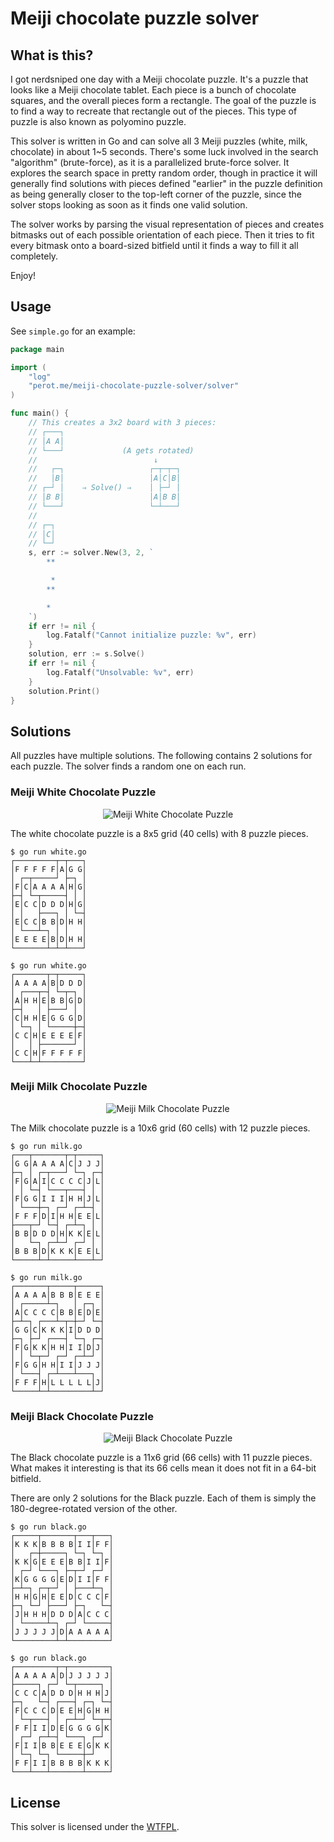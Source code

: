 # Meiji chocolate puzzle solver

## What is this?

I got nerdsniped one day with a Meiji chocolate puzzle. It's a puzzle that looks like a Meiji chocolate tablet. Each piece is a bunch of chocolate squares, and the overall pieces form a rectangle. The goal of the puzzle is to find a way to recreate that rectangle out of the pieces. This type of puzzle is also known as polyomino puzzle.

This solver is written in Go and can solve all 3 Meiji puzzles (white, milk, chocolate) in about 1~5 seconds. There's some luck involved in the search "algorithm" (brute-force), as it is a parallelized brute-force solver. It explores the search space in pretty random order, though in practice it will generally find solutions with pieces defined "earlier" in the puzzle definition as being generally closer to the top-left corner of the puzzle, since the solver stops looking as soon as it finds one valid solution.

The solver works by parsing the visual representation of pieces and creates bitmasks out of each possible orientation of each piece. Then it tries to fit every bitmask onto a board-sized bitfield until it finds a way to fill it all completely.

Enjoy!

## Usage

See `simple.go` for an example:

```go
package main

import (
	"log"
	"perot.me/meiji-chocolate-puzzle-solver/solver"
)

func main() {
	// This creates a 3x2 board with 3 pieces:
	// ┌───┐
	// │A A│
	// └───┘             (A gets rotated)
	//                          ↓
	//   ┌─┐                   ┌─┬─┬─┐
	//   │B│                   │A│C│B│
	// ┌─┘ │    ⇒ Solve() ⇒    │ ├─┘ │
	// │B B│                   │A│B B│
	// └───┘                   └─┴───┘
	//
	// ┌─┐
	// │C│
	// └─┘
	s, err := solver.New(3, 2, `
		**

		 *
		**

		*
	`)
	if err != nil {
		log.Fatalf("Cannot initialize puzzle: %v", err)
	}
	solution, err := s.Solve()
	if err != nil {
		log.Fatalf("Unsolvable: %v", err)
	}
	solution.Print()
}

```

## Solutions

All puzzles have multiple solutions. The following contains 2 solutions for each puzzle. The solver finds a random one on each run.

### Meiji White Chocolate Puzzle

<div align="center">
	<img src="https://github.com/EtiennePerot/meiji-chocolate-puzzle-solver/blob/master/img/white.jpg?raw=true" alt="Meiji White Chocolate Puzzle"/>
</div>

The white chocolate puzzle is a 8x5 grid (40 cells) with 8 puzzle pieces.

```shell
$ go run white.go
┌─────────┬─┬───┐
│F F F F F│A│G G│
│ ┌─┬─────┘ ├─┐ │
│F│C│A A A A│H│G│
├─┤ └─┬─────┤ │ │
│E│C C│D D D│H│G│
│ │   ├───┐ │ └─┤
│E│C C│B B│D│H H│
│ └───┴─┐ │ │   │
│E E E E│B│D│H H│
└───────┴─┴─┴───┘

$ go run white.go
┌───────┬─┬─────┐
│A A A A│B│D D D│
│ ┌───┬─┤ └─┬─┐ │
│A│H H│E│B B│G│D│
├─┤   │ ├───┘ │ │
│C│H H│E│G G G│D│
│ └─┐ │ └─────┼─┤
│C C│H│E E E E│F│
│   │ ├───────┘ │
│C C│H│F F F F F│
└───┴─┴─────────┘
```

### Meiji Milk Chocolate Puzzle

<div align="center">
	<img src="https://github.com/EtiennePerot/meiji-chocolate-puzzle-solver/blob/master/img/milk.jpg?raw=true" alt="Meiji Milk Chocolate Puzzle"/>
</div>

The Milk chocolate puzzle is a 10x6 grid (60 cells) with 12 puzzle pieces.

```shell
$ go run milk.go
┌───┬───────┬─┬─────┐
│G G│A A A A│C│J J J│
├─┐ │ ┌─┬───┘ └─┐ ┌─┤
│F│G│A│I│C C C C│J│L│
│ │ └─┤ └───┬───┤ │ │
│F│G G│I I I│H H│J│L│
│ └───┼─┐ ┌─┘ ┌─┴─┤ │
│F F F│D│I│H H│E E│L│
├───┬─┘ └─┤ ┌─┴─┐ │ │
│B B│D D D│H│K K│E│L│
│   └─┐ ┌─┴─┘ ┌─┘ │ │
│B B B│D│K K K│E E│L│
└─────┴─┴─────┴───┴─┘

$ go run milk.go
┌───────┬─────┬─────┐
│A A A A│B B B│E E E│
│ ┌─────┴─┐   │ ┌─┐ │
│A│C C C C│B B│E│D│E│
├─┴─┐ ┌───┴─┬─┼─┘ └─┤
│G G│C│K K K│I│D D D│
├─┐ ├─┘ ┌───┤ └─┐ ┌─┤
│F│G│K K│H H│I I│D│J│
│ │ └─┬─┘ ┌─┘ ┌─┴─┘ │
│F│G G│H H│I I│J J J│
│ └───┤ ┌─┴───┴───┐ │
│F F F│H│L L L L L│J│
└─────┴─┴─────────┴─┘
```

### Meiji Black Chocolate Puzzle

<div align="center">
	<img src="https://github.com/EtiennePerot/meiji-chocolate-puzzle-solver/blob/master/img/black.jpg?raw=true" alt="Meiji Black Chocolate Puzzle"/>
</div>

The Black chocolate puzzle is a 11x6 grid (66 cells) with 11 puzzle pieces. What makes it interesting is that its 66 cells mean it does not fit in a 64-bit bitfield.

There are only 2 solutions for the Black puzzle. Each of them is simply the 180-degree-rotated version of the other.

```shell
$ go run black.go
┌─────┬───────┬───┬───┐
│K K K│B B B B│I I│F F│
│   ┌─┼─────┐ └─┐ └─┐ │
│K K│G│E E E│B B│I I│F│
│ ┌─┘ └───┐ ├─┬─┘ ┌─┘ │
│K│G G G G│E│D│I I│F F│
├─┴─┐ ┌─┬─┘ │ ├───┴─┐ │
│H H│G│H│E E│D│C C C│F│
├─┐ └─┘ ├───┘ ├─┐   └─┤
│J│H H H│D D D│A│C C C│
│ └─────┴─┐ ┌─┘ └─────┤
│J J J J J│D│A A A A A│
└─────────┴─┴─────────┘

$ go run black.go
┌─────────┬─┬─────────┐
│A A A A A│D│J J J J J│
├─────┐ ┌─┘ └─┬─────┐ │
│C C C│A│D D D│H H H│J│
├─┐   └─┤ ┌───┤ ┌─┐ └─┤
│F│C C C│D│E E│H│G│H H│
│ └─┬───┤ │ ┌─┴─┘ └─┬─┤
│F F│I I│D│E│G G G G│K│
│ ┌─┘ ┌─┴─┤ └───┐ ┌─┘ │
│F│I I│B B│E E E│G│K K│
│ └─┐ └─┐ └─────┼─┘   │
│F F│I I│B B B B│K K K│
└───┴───┴───────┴─────┘
```

## License

This solver is licensed under the [WTFPL](http://www.wtfpl.net/).
